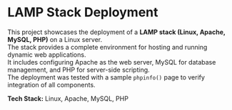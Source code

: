 # LAMP Stack Deployment

This project showcases the deployment of a **LAMP stack (Linux, Apache, MySQL, PHP)** on a Linux server.  
The stack provides a complete environment for hosting and running dynamic web applications.  
It includes configuring Apache as the web server, MySQL for database management, and PHP for server-side scripting.  
The deployment was tested with a sample `phpinfo()` page to verify integration of all components.

**Tech Stack:** Linux, Apache, MySQL, PHP

